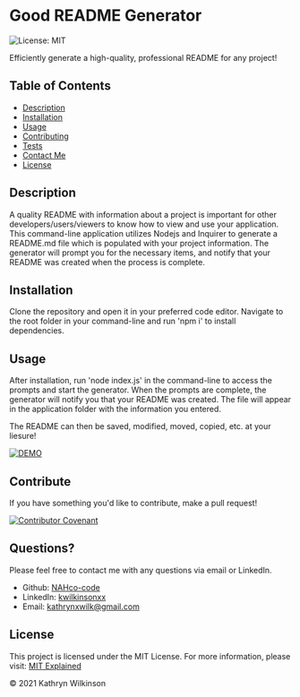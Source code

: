 
# Good README Generator

![License: MIT](https://img.shields.io/badge/License-MIT-success.svg)

Efficiently generate a high-quality, professional README for any project!

## Table of Contents

- [Description](#description)
- [Installation](#installation)
- [Usage](#usage)
- [Contributing](#contributing)
- [Tests](#tests)
- [Contact Me](#questions)
- [License](#license)

## Description

A quality README with information about a project is important for other developers/users/viewers to know how to view and use your application.
This command-line application utilizes Nodejs and Inquirer to generate a README.md file which is populated with your project information.
The generator will prompt you for the necessary items, and notify that your README was created when the process is complete.

## Installation

Clone the repository and open it in your preferred code editor.
Navigate to the root folder in your command-line and run 'npm i' to install dependencies.

## Usage

After installation, run 'node index.js' in the command-line to access the prompts and start the generator.
When the prompts are complete, the generator will notify you that your README was created.
The file will appear in the application folder with the information you entered.

The README can then be saved, modified, moved, copied, etc. at your liesure!

[![DEMO](http://img.youtube.com/vi/xI5c1kq03ck/0.jpg)](http://www.youtube.com/watch?v=xI5c1kq03ck "")

## Contribute

If you have something you'd like to contribute, make a pull request!

[![Contributor Covenant](https://img.shields.io/badge/Contributor%20Covenant-2.0-4baaaa.svg)](code_of_conduct.md)

## Questions?

Please feel free to contact me with any questions via email or LinkedIn.

- Github: [NAHco-code](https://github.com/NAHco-code)
- LinkedIn: [kwilkinsonxx](https://www.linkedin.com/in/kwilkinsonxx/)
- Email: [kathrynxwilk@gmail.com](kathrynxwilk@gmail.com)

## License

This project is licensed under the MIT License.
For more information, please visit: [MIT Explained](https://choosealicense.com/licenses/mit/)

&copy; 2021 Kathryn Wilkinson
